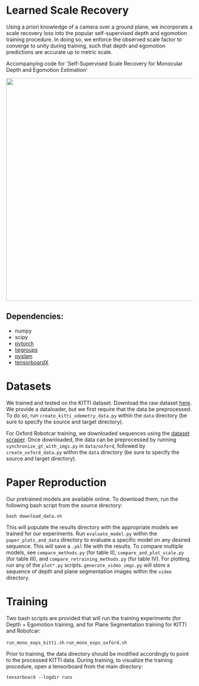 # Learned Scale Recovery
Using a priori knowledge of a camera over a ground plane, we incorporate a scale recovery loss into the popular self-supervised depth and egomotion training procedure. In doing so, we enforce the observed scale factor to converge to unity during training, such that depth and egomotion predictions are accurate up to metric scale.

Accompanying code for 'Self-Supervised Scale Recovery for Monocular Depth and Egomotion Estimation'

<img src="https://github.com/utiasSTARS/learned_scale_recovery/blob/master/data/loss-diagram.png" width="600px"/>


## Dependencies:
* numpy
* scipy
* [pytorch](https://pytorch.org/) 
* [liegroups](https://github.com/utiasSTARS/liegroups)
* [pyslam](https://github.com/utiasSTARS/pyslam)
* [tensorboardX](https://github.com/lanpa/tensorboardX)

# Datasets

We trained and tested on the KITTI dataset. Download the raw dataset [here](http://www.cvlibs.net/datasets/kitti/raw_data.php). We provide a dataloader, but we first require that the data be preprocessed. To do so, run `create_kitti_odometry_data.py` within the `data` directory (be sure to specify the source and target directory). 

For Oxford Robotcar training, we downloaded sequences using the [dataset scraper](https://github.com/mttgdd/RobotCarDataset-Scraper). Once downloaded, the data can be preprocessed by running `synchronize_gt_with_imgs.py` in `data/oxford`, followed by `create_oxford_data.py` within the `data` directory (be sure to specify the source and target directory).

# Paper Reproduction

Our pretrained models are available online. To download them, run the following bash script from the source directory:

```
bash download_data.sh
```

This will populate the results directory with the appropriate models we trained for our experiments. Run `evaluate_model.py` within the `paper_plots_and_data` directory to evaluate a specific model on any desired sequence. This will save a `.pkl` file with the results. To compare multiple models, see `compare_methods.py` (for table II), `compare_and_plot_scale.py` (for table III), and `compare_retraining_methods.py` (for table IV). For plotting, run any of the `plot*.py` scripts. `generate_video_imgs.py` will store a sequence of depth and plane segmentation images within the `video` directory.


# Training

Two bash scripts are provided that will run the training experiments (for Depth + Egomotion training, and for Plane Segmentation training for KITTI and Robotcar: 

`run_mono_exps_kitti.sh`
`run_mono_exps_oxford.sh`

Prior to training, the data directory should be modified accordingly to point to the processed KITTI data. During training, to visualize the training procedure, open a tensorboard from the main directory:

`tensorboard --logdir runs` 

